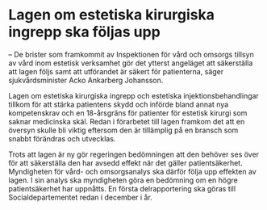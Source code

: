 # Lagen om estetiska kirurgiska ingrepp ska följas upp

– De brister som framkommit av Inspektionen för vård och omsorgs tillsyn av vård inom estetisk verksamhet gör det ytterst angeläget att säkerställa att lagen följs samt att utförandet är säkert för patienterna, säger sjukvårdsminister Acko Ankarberg Johansson.

Lagen om estetiska kirurgiska ingrepp och estetiska injektionsbehandlingar tillkom för att stärka patientens skydd och införde bland annat nya kompetenskrav och en 18\-årsgräns för patienter för estetisk kirurgi som saknar medicinska skäl. Redan i förarbetet till lagen framkom det att en översyn skulle bli viktig eftersom den är tillämplig på en bransch som snabbt förändras och utvecklas.

Trots att lagen är ny gör regeringen bedömningen att den behöver ses över för att säkerställa den har avsedd effekt när det gäller patientsäkerhet. Myndigheten för vård\- och omsorgsanalys ska därför följa upp effekten av lagen. I sin analys ska myndigheten göra en bedömning om en högre patientsäkerhet har uppnåtts. En första delrapportering ska göras till Socialdepartementet redan i december i år.

